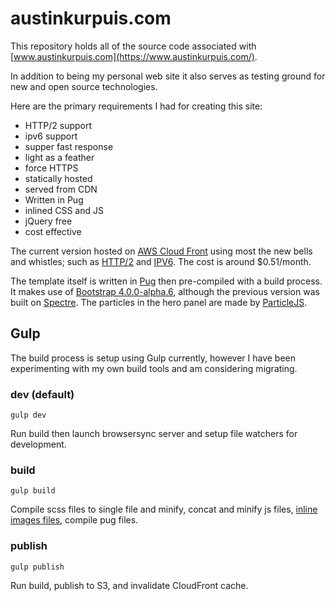 # austinkurpuis.com

This repository holds all of the source code associated with [www.austinkurpuis.com](https://www.austinkurpuis.com/).

In addition to being my personal web site it also serves as testing ground for new and open source technologies.

Here are the primary requirements I had for creating this site:

- HTTP/2 support
- ipv6 support
- supper fast response
- light as a feather 
- force HTTPS
- statically hosted
- served from CDN
- Written in Pug
- inlined CSS and JS
- jQuery free
- cost effective

The current version hosted on [AWS Cloud Front](https://aws.amazon.com/cloudfront/) using most the new bells and whistles; such as [HTTP/2](https://aws.amazon.com/about-aws/whats-new/2016/09/amazon-cloudfront-now-supports-http2/) and [IPV6](https://aws.amazon.com/about-aws/whats-new/2016/10/ipv6-support-for-cloudfront-waf-and-s3-transfer-acceleration/). The cost is around $0.51/month.

The template itself is written in [Pug](https://pugjs.org/api/getting-started.html) then pre-compiled with a build process. It makes use of [Bootstrap 4.0.0-alpha.6](https://v4-alpha.getbootstrap.com/), although the previous version was built on [Spectre](https://picturepan2.github.io/spectre/). The particles in the hero panel are made by [ParticleJS](https://github.com/VincentGarreau/particles.js/).

## Gulp
The build process is setup using Gulp currently, however I have been experimenting with my own build tools and am considering migrating.

### dev (default)
```gulp dev```

Run build then launch browsersync server and setup file watchers for development.

### build
```gulp build```

Compile scss files to single file and minify, concat and minify js files, [inline images files](https://github.com/imaustink/gulp-inline-images), compile pug files.

### publish
```gulp publish```

Run build, publish to S3, and invalidate CloudFront cache.